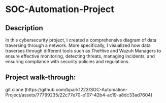 <h1>SOC-Automation-Project</h1>

<h2>Description</h2>
In this cybersecurity project, I created a comprehensive  diagram of data traversing through a network. More specifically, I visualized how data traverses through different tools such as TheHive and Wazuh Managers to ensure effective monitoring, detecting threats, managing incidents, and ensuring compliance with security policies and regulations.
<br />
<h2>Project walk-through:</h2>
git clone (https://github.com/bpark1223/SOC-Automation-Project/assets/77799235/22c77e70-e107-42b4-ac19-a8dc33ad7604)
